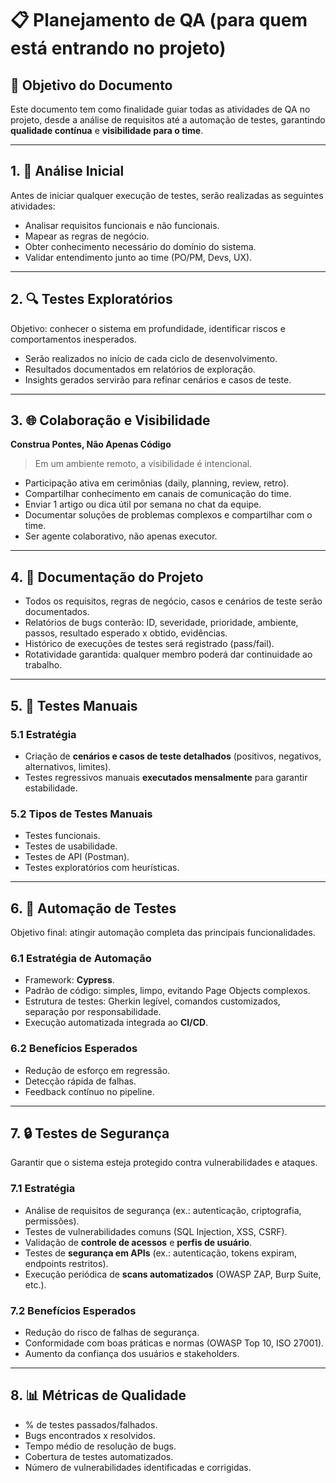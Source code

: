 # 📋 Planejamento de QA (para quem está entrando no projeto)

## 🔹 Objetivo do Documento

Este documento tem como finalidade guiar todas as atividades de QA no projeto, desde a análise de requisitos até a automação de testes, garantindo **qualidade contínua** e **visibilidade para o time**.

---

## 1. 📖 Análise Inicial

Antes de iniciar qualquer execução de testes, serão realizadas as seguintes atividades:

* Analisar requisitos funcionais e não funcionais.
* Mapear as regras de negócio.
* Obter conhecimento necessário do domínio do sistema.
* Validar entendimento junto ao time (PO/PM, Devs, UX).

---

## 2. 🔍 Testes Exploratórios

Objetivo: conhecer o sistema em profundidade, identificar riscos e comportamentos inesperados.

* Serão realizados no início de cada ciclo de desenvolvimento.
* Resultados documentados em relatórios de exploração.
* Insights gerados servirão para refinar cenários e casos de teste.

---

## 3. 🌐 Colaboração e Visibilidade

**Construa Pontes, Não Apenas Código**

> Em um ambiente remoto, a visibilidade é intencional.

* Participação ativa em cerimônias (daily, planning, review, retro).
* Compartilhar conhecimento em canais de comunicação do time.
* Enviar 1 artigo ou dica útil por semana no chat da equipe.
* Documentar soluções de problemas complexos e compartilhar com o time.
* Ser agente colaborativo, não apenas executor.

---

## 4. 📝 Documentação do Projeto

* Todos os requisitos, regras de negócio, casos e cenários de teste serão documentados.
* Relatórios de bugs conterão: ID, severidade, prioridade, ambiente, passos, resultado esperado x obtido, evidências.
* Histórico de execuções de testes será registrado (pass/fail).
* Rotatividade garantida: qualquer membro poderá dar continuidade ao trabalho.

---

## 5. 🧪 Testes Manuais

### 5.1 Estratégia

* Criação de **cenários e casos de teste detalhados** (positivos, negativos, alternativos, limites).
* Testes regressivos manuais **executados mensalmente** para garantir estabilidade.

### 5.2 Tipos de Testes Manuais

* Testes funcionais.
* Testes de usabilidade.
* Testes de API (Postman).
* Testes exploratórios com heurísticas.

---

## 6. 🤖 Automação de Testes

Objetivo final: atingir automação completa das principais funcionalidades.

### 6.1 Estratégia de Automação

* Framework: **Cypress**.
* Padrão de código: simples, limpo, evitando Page Objects complexos.
* Estrutura de testes: Gherkin legível, comandos customizados, separação por responsabilidade.
* Execução automatizada integrada ao **CI/CD**.

### 6.2 Benefícios Esperados

* Redução de esforço em regressão.
* Detecção rápida de falhas.
* Feedback contínuo no pipeline.

---

## 7. 🔒 Testes de Segurança

Garantir que o sistema esteja protegido contra vulnerabilidades e ataques.

### 7.1 Estratégia

* Análise de requisitos de segurança (ex.: autenticação, criptografia, permissões).
* Testes de vulnerabilidades comuns (SQL Injection, XSS, CSRF).
* Validação de **controle de acessos** e **perfis de usuário**.
* Testes de **segurança em APIs** (ex.: autenticação, tokens expiram, endpoints restritos).
* Execução periódica de **scans automatizados** (OWASP ZAP, Burp Suite, etc.).

### 7.2 Benefícios Esperados

* Redução do risco de falhas de segurança.
* Conformidade com boas práticas e normas (OWASP Top 10, ISO 27001).
* Aumento da confiança dos usuários e stakeholders.

---

## 8. 📊 Métricas de Qualidade

* % de testes passados/falhados.
* Bugs encontrados x resolvidos.
* Tempo médio de resolução de bugs.
* Cobertura de testes automatizados.
* Número de vulnerabilidades identificadas e corrigidas.
